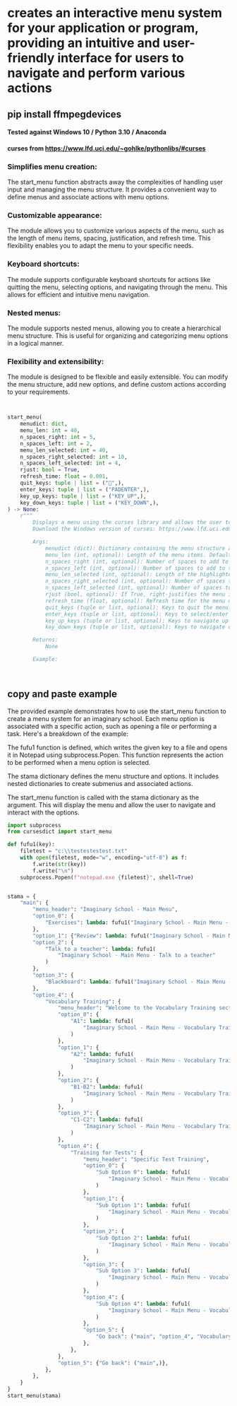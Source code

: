 # creates an interactive menu system for your application or program, providing an intuitive and user-friendly interface for users to navigate and perform various actions

## pip install ffmpegdevices

#### Tested against Windows 10 / Python 3.10 / Anaconda 
#### curses from https://www.lfd.uci.edu/~gohlke/pythonlibs/#curses


### Simplifies menu creation: 

The start_menu function abstracts away the complexities of handling user input and managing the menu structure. It provides a convenient way to define menus and associate actions with menu options.

### Customizable appearance: 

The module allows you to customize various aspects of the menu, such as the length of menu items, spacing, justification, and refresh time. This flexibility enables you to adapt the menu to your specific needs.

### Keyboard shortcuts: 

The module supports configurable keyboard shortcuts for actions like quitting the menu, selecting options, and navigating through the menu. This allows for efficient and intuitive menu navigation.

### Nested menus: 

The module supports nested menus, allowing you to create a hierarchical menu structure. This is useful for organizing and categorizing menu options in a logical manner.

### Flexibility and extensibility: 

The module is designed to be flexible and easily extensible. You can modify the menu structure, add new options, and define custom actions according to your requirements.



```python


start_menu(
    menudict: dict,
    menu_len: int = 40,
    n_spaces_right: int = 5,
    n_spaces_left: int = 2,
    menu_len_selected: int = 40,
    n_spaces_right_selected: int = 10,
    n_spaces_left_selected: int = 4,
    rjust: bool = True,
    refresh_time: float = 0.001,
    quit_keys: tuple | list = ("",),
    enter_keys: tuple | list = ("PADENTER",),
    key_up_keys: tuple | list = ("KEY_UP",),
    key_down_keys: tuple | list = ("KEY_DOWN",),
) -> None:
    r"""
        Displays a menu using the curses library and allows the user to navigate and interact with the menu options.
        Download the Windows version of curses: https://www.lfd.uci.edu/~gohlke/pythonlibs/#curses

        Args:
            menudict (dict): Dictionary containing the menu structure and options.
            menu_len (int, optional): Length of the menu items. Defaults to 40.
            n_spaces_right (int, optional): Number of spaces to add to the right of each menu item. Defaults to 5.
            n_spaces_left (int, optional): Number of spaces to add to the left of each menu item. Defaults to 2.
            menu_len_selected (int, optional): Length of the highlighted (selected) menu items. Defaults to 40.
            n_spaces_right_selected (int, optional): Number of spaces to add to the right of each highlighted menu item. Defaults to 10.
            n_spaces_left_selected (int, optional): Number of spaces to add to the left of each highlighted menu item. Defaults to 4.
            rjust (bool, optional): If True, right-justifies the menu items. If False, left-justifies the menu items. Defaults to True.
            refresh_time (float, optional): Refresh time for the menu display, in seconds. Defaults to 0.001.
            quit_keys (tuple or list, optional): Keys to quit the menu. Defaults to ("",).
            enter_keys (tuple or list, optional): Keys to select/enter a menu option. Defaults to ("PADENTER",).
            key_up_keys (tuple or list, optional): Keys to navigate up in the menu. Defaults to ("KEY_UP",).
            key_down_keys (tuple or list, optional): Keys to navigate down in the menu. Defaults to ("KEY_DOWN",).

        Returns:
            None

        Example:

	
```

## copy and paste example


The provided example demonstrates how to use the start_menu function to create a menu system for an imaginary school. Each menu option is associated with a specific action, such as opening a file or performing a task. Here's a breakdown of the example:

The fufu1 function is defined, which writes the given key to a file and opens it in Notepad using subprocess.Popen. This function represents the action to be performed when a menu option is selected.

The stama dictionary defines the menu structure and options. It includes nested dictionaries to create submenus and associated actions.

The start_menu function is called with the stama dictionary as the argument. This will display the menu and allow the user to navigate and interact with the options.

	
	
```python
import subprocess
from cursesdict import start_menu

def fufu1(key):
	filetest = "c:\\testestestest.txt"
	with open(filetest, mode="w", encoding="utf-8") as f:
		f.write(str(key))
		f.write("\n")
	subprocess.Popen(f"notepad.exe {filetest}", shell=True)


stama = {
	"main": {
		"menu_header": "Imaginary School - Main Menu",
		"option_0": {
			"Exercises": lambda: fufu1("Imaginary School - Main Menu - Exercises")
		},
		"option_1": {"Review": lambda: fufu1("Imaginary School - Main Menu - Review")},
		"option_2": {
			"Talk to a teacher": lambda: fufu1(
				"Imaginary School - Main Menu - Talk to a teacher"
			)
		},
		"option_3": {
			"Blackboard": lambda: fufu1("Imaginary School - Main Menu - Blackboard")
		},
		"option_4": {
			"Vocabulary Training": {
				"menu_header": "Welcome to the Vocabulary Training section:",
				"option_0": {
					"A1": lambda: fufu1(
						"Imaginary School - Main Menu - Vocabulary Training - A1"
					)
				},
				"option_1": {
					"A2": lambda: fufu1(
						"Imaginary School - Main Menu - Vocabulary Training - A2"
					)
				},
				"option_2": {
					"B1-B2": lambda: fufu1(
						"Imaginary School - Main Menu - Vocabulary Training - B1-B2"
					)
				},
				"option_3": {
					"C1-C2": lambda: fufu1(
						"Imaginary School - Main Menu - Vocabulary Training - C1-C2"
					)
				},
				"option_4": {
					"Training for Tests": {
						"menu_header": "Specific Test Training",
						"option_0": {
							"Sub Option 0": lambda: fufu1(
								"Imaginary School - Main Menu - Vocabulary Training - Suboption 0"
							)
						},
						"option_1": {
							"Sub Option 1": lambda: fufu1(
								"Imaginary School - Main Menu - Vocabulary Training - Suboption 1"
							)
						},
						"option_2": {
							"Sub Option 2": lambda: fufu1(
								"Imaginary School - Main Menu - Vocabulary Training - SubOption 2"
							)
						},
						"option_3": {
							"Sub Option 3": lambda: fufu1(
								"Imaginary School - Main Menu - Vocabulary Training - Suboption 3"
							)
						},
						"option_4": {
							"Sub Option 4": lambda: fufu1(
								"Imaginary School - Main Menu - Vocabulary Training - Suboption 4"
							)
						},
						"option_5": {
							"Go back": ("main", "option_4", "Vocabulary Training")
						},
					},
				},
				"option_5": {"Go back": ("main",)},
			},
		},
	}
}
start_menu(stama)

```